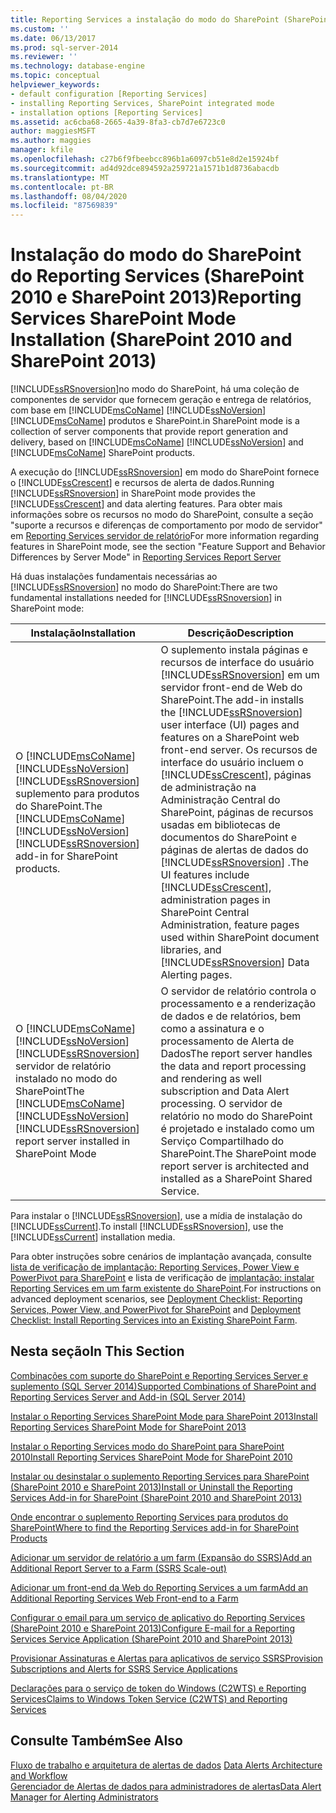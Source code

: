 ```yaml
---
title: Reporting Services a instalação do modo do SharePoint (SharePoint 2010 e SharePoint 2013) | Microsoft Docs
ms.custom: ''
ms.date: 06/13/2017
ms.prod: sql-server-2014
ms.reviewer: ''
ms.technology: database-engine
ms.topic: conceptual
helpviewer_keywords:
- default configuration [Reporting Services]
- installing Reporting Services, SharePoint integrated mode
- installation options [Reporting Services]
ms.assetid: ac6cba68-2665-4a39-8fa3-cb7d7e6723c0
author: maggiesMSFT
ms.author: maggies
manager: kfile
ms.openlocfilehash: c27b6f9fbeebcc896b1a6097cb51e8d2e15924bf
ms.sourcegitcommit: ad4d92dce894592a259721a1571b1d8736abacdb
ms.translationtype: MT
ms.contentlocale: pt-BR
ms.lasthandoff: 08/04/2020
ms.locfileid: "87569839"
---
```

# <a name="reporting-services-sharepoint-mode-installation-sharepoint-2010-and-sharepoint-2013"></a><span data-ttu-id="2a86c-102">Instalação do modo do SharePoint do Reporting Services (SharePoint 2010 e SharePoint 2013)</span><span class="sxs-lookup"><span data-stu-id="2a86c-102">Reporting Services SharePoint Mode Installation (SharePoint 2010 and SharePoint 2013)</span></span>
  [!INCLUDE[ssRSnoversion](../../includes/ssrsnoversion-md.md)]<span data-ttu-id="2a86c-103">no modo do SharePoint, há uma coleção de componentes de servidor que fornecem geração e entrega de relatórios, com base em [!INCLUDE[msCoName](../../includes/msconame-md.md)] [!INCLUDE[ssNoVersion](../../includes/ssnoversion-md.md)] [!INCLUDE[msCoName](../../includes/msconame-md.md)] produtos e SharePoint.</span><span class="sxs-lookup"><span data-stu-id="2a86c-103">in SharePoint mode is a collection of server components that provide report generation and delivery, based on [!INCLUDE[msCoName](../../includes/msconame-md.md)] [!INCLUDE[ssNoVersion](../../includes/ssnoversion-md.md)] and [!INCLUDE[msCoName](../../includes/msconame-md.md)] SharePoint products.</span></span>  
  
 <span data-ttu-id="2a86c-104">A execução do [!INCLUDE[ssRSnoversion](../../includes/ssrsnoversion-md.md)] em modo do SharePoint fornece o [!INCLUDE[ssCrescent](../../includes/sscrescent-md.md)] e recursos de alerta de dados.</span><span class="sxs-lookup"><span data-stu-id="2a86c-104">Running [!INCLUDE[ssRSnoversion](../../includes/ssrsnoversion-md.md)] in SharePoint mode provides the [!INCLUDE[ssCrescent](../../includes/sscrescent-md.md)] and data alerting features.</span></span> <span data-ttu-id="2a86c-105">Para obter mais informações sobre os recursos no modo do SharePoint, consulte a seção "suporte a recursos e diferenças de comportamento por modo de servidor" em [Reporting Services servidor de relatório](../reporting-services-report-server.md)</span><span class="sxs-lookup"><span data-stu-id="2a86c-105">For more information regarding features in SharePoint mode, see the section "Feature Support and Behavior Differences by Server Mode" in [Reporting Services Report Server](../reporting-services-report-server.md)</span></span>  
  
 <span data-ttu-id="2a86c-106">Há duas instalações fundamentais necessárias ao [!INCLUDE[ssRSnoversion](../../includes/ssrsnoversion-md.md)] no modo do SharePoint:</span><span class="sxs-lookup"><span data-stu-id="2a86c-106">There are two fundamental installations needed for [!INCLUDE[ssRSnoversion](../../includes/ssrsnoversion-md.md)] in SharePoint mode:</span></span>  
  
|<span data-ttu-id="2a86c-107">Instalação</span><span class="sxs-lookup"><span data-stu-id="2a86c-107">Installation</span></span>|<span data-ttu-id="2a86c-108">Descrição</span><span class="sxs-lookup"><span data-stu-id="2a86c-108">Description</span></span>|  
|------------------|-----------------|  
|<span data-ttu-id="2a86c-109">O [!INCLUDE[msCoName](../../includes/msconame-md.md)] [!INCLUDE[ssNoVersion](../../includes/ssnoversion-md.md)] [!INCLUDE[ssRSnoversion](../../includes/ssrsnoversion-md.md)] suplemento para produtos do SharePoint.</span><span class="sxs-lookup"><span data-stu-id="2a86c-109">The [!INCLUDE[msCoName](../../includes/msconame-md.md)] [!INCLUDE[ssNoVersion](../../includes/ssnoversion-md.md)] [!INCLUDE[ssRSnoversion](../../includes/ssrsnoversion-md.md)] add-in for SharePoint products.</span></span>|<span data-ttu-id="2a86c-110">O suplemento instala páginas e recursos de interface do usuário [!INCLUDE[ssRSnoversion](../../includes/ssrsnoversion-md.md)] em um servidor front-end de Web do SharePoint.</span><span class="sxs-lookup"><span data-stu-id="2a86c-110">The add-in installs the [!INCLUDE[ssRSnoversion](../../includes/ssrsnoversion-md.md)] user interface (UI) pages and features on a SharePoint web front-end server.</span></span> <span data-ttu-id="2a86c-111">Os recursos de interface do usuário incluem o [!INCLUDE[ssCrescent](../../includes/sscrescent-md.md)], páginas de administração na Administração Central do SharePoint, páginas de recursos usadas em bibliotecas de documentos do SharePoint e páginas de alertas de dados do [!INCLUDE[ssRSnoversion](../../includes/ssrsnoversion-md.md)] .</span><span class="sxs-lookup"><span data-stu-id="2a86c-111">The UI features include [!INCLUDE[ssCrescent](../../includes/sscrescent-md.md)], administration pages in SharePoint Central Administration, feature pages used within SharePoint document libraries, and [!INCLUDE[ssRSnoversion](../../includes/ssrsnoversion-md.md)] Data Alerting pages.</span></span>|  
|<span data-ttu-id="2a86c-112">O [!INCLUDE[msCoName](../../includes/msconame-md.md)] [!INCLUDE[ssNoVersion](../../includes/ssnoversion-md.md)] [!INCLUDE[ssRSnoversion](../../includes/ssrsnoversion-md.md)] servidor de relatório instalado no modo do SharePoint</span><span class="sxs-lookup"><span data-stu-id="2a86c-112">The [!INCLUDE[msCoName](../../includes/msconame-md.md)] [!INCLUDE[ssNoVersion](../../includes/ssnoversion-md.md)] [!INCLUDE[ssRSnoversion](../../includes/ssrsnoversion-md.md)] report server installed in SharePoint Mode</span></span>|<span data-ttu-id="2a86c-113">O servidor de relatório controla o processamento e a renderização de dados e de relatórios, bem como a assinatura e o processamento de Alerta de Dados</span><span class="sxs-lookup"><span data-stu-id="2a86c-113">The report server handles the data and report processing and rendering as well subscription and Data Alert processing.</span></span> <span data-ttu-id="2a86c-114">O servidor de relatório no modo do SharePoint é projetado e instalado como um Serviço Compartilhado do SharePoint.</span><span class="sxs-lookup"><span data-stu-id="2a86c-114">The SharePoint mode report server is architected and installed as a SharePoint Shared Service.</span></span>|  
  
 <span data-ttu-id="2a86c-115">Para instalar o [!INCLUDE[ssRSnoversion](../../includes/ssrsnoversion-md.md)], use a mídia de instalação do [!INCLUDE[ssCurrent](../../includes/sscurrent-md.md)].</span><span class="sxs-lookup"><span data-stu-id="2a86c-115">To install [!INCLUDE[ssRSnoversion](../../includes/ssrsnoversion-md.md)], use the [!INCLUDE[ssCurrent](../../includes/sscurrent-md.md)] installation media.</span></span>  
  
 <span data-ttu-id="2a86c-116">Para obter instruções sobre cenários de implantação avançada, consulte [lista de verificação de implantação: Reporting Services, Power View e PowerPivot para SharePoint](../../sql-server/install/deployment-checklist-reporting-services-power-view-power-pivot-for-sharepoint.md) e lista de verificação de [implantação: instalar Reporting Services em um farm existente do SharePoint](../../sql-server/install/deployment-checklist-install-reporting-services-existing-sharepoint-farm.md).</span><span class="sxs-lookup"><span data-stu-id="2a86c-116">For instructions on advanced deployment scenarios, see [Deployment Checklist: Reporting Services, Power View, and PowerPivot for SharePoint](../../sql-server/install/deployment-checklist-reporting-services-power-view-power-pivot-for-sharepoint.md) and [Deployment Checklist: Install Reporting Services into an Existing SharePoint Farm](../../sql-server/install/deployment-checklist-install-reporting-services-existing-sharepoint-farm.md).</span></span>  
  
## <a name="in-this-section"></a><span data-ttu-id="2a86c-117">Nesta seção</span><span class="sxs-lookup"><span data-stu-id="2a86c-117">In This Section</span></span>  
 [<span data-ttu-id="2a86c-118">Combinações com suporte do SharePoint e Reporting Services Server e suplemento &#40;SQL Server 2014&#41;</span><span class="sxs-lookup"><span data-stu-id="2a86c-118">Supported Combinations of SharePoint and Reporting Services Server and Add-in &#40;SQL Server 2014&#41;</span></span>](supported-combinations-of-sharepoint-and-reporting-services-server.md)  
  
 [<span data-ttu-id="2a86c-119">Instalar o Reporting Services SharePoint Mode para SharePoint 2013</span><span class="sxs-lookup"><span data-stu-id="2a86c-119">Install Reporting Services SharePoint Mode for SharePoint 2013</span></span>](../../sql-server/install/install-reporting-services-sharepoint-mode-for-sharepoint-2013.md)  
  
 [<span data-ttu-id="2a86c-120">Instalar o Reporting Services modo do SharePoint para SharePoint 2010</span><span class="sxs-lookup"><span data-stu-id="2a86c-120">Install Reporting Services SharePoint Mode for SharePoint 2010</span></span>](../../sql-server/install/install-reporting-services-sharepoint-mode-for-sharepoint-2010.md)  
  
 [<span data-ttu-id="2a86c-121">Instalar ou desinstalar o suplemento Reporting Services para SharePoint &#40;SharePoint 2010 e SharePoint 2013&#41;</span><span class="sxs-lookup"><span data-stu-id="2a86c-121">Install or Uninstall the Reporting Services Add-in for SharePoint &#40;SharePoint 2010 and SharePoint 2013&#41;</span></span>](install-or-uninstall-the-reporting-services-add-in-for-sharepoint.md)  
  
 [<span data-ttu-id="2a86c-122">Onde encontrar o suplemento Reporting Services para produtos do SharePoint</span><span class="sxs-lookup"><span data-stu-id="2a86c-122">Where to find the Reporting Services add-in for SharePoint Products</span></span>](where-to-find-the-reporting-services-add-in-for-sharepoint-products.md)  
  
 [<span data-ttu-id="2a86c-123">Adicionar um servidor de relatório a um farm &#40;Expansão do SSRS&#41;</span><span class="sxs-lookup"><span data-stu-id="2a86c-123">Add an Additional Report Server to a Farm &#40;SSRS Scale-out&#41;</span></span>](add-an-additional-report-server-to-a-farm-ssrs-scale-out.md)  
  
 [<span data-ttu-id="2a86c-124">Adicionar um front-end da Web do Reporting Services a um farm</span><span class="sxs-lookup"><span data-stu-id="2a86c-124">Add an Additional Reporting Services Web Front-end to a Farm</span></span>](add-an-additional-reporting-services-web-front-end-to-a-farm.md)  
  
 [<span data-ttu-id="2a86c-125">Configurar o email para um serviço de aplicativo do Reporting Services &#40;SharePoint 2010 e SharePoint 2013&#41;</span><span class="sxs-lookup"><span data-stu-id="2a86c-125">Configure E-mail for a Reporting Services Service Application &#40;SharePoint 2010 and SharePoint 2013&#41;</span></span>](configure-e-mail-for-a-reporting-services-service-application.md)  
  
 [<span data-ttu-id="2a86c-126">Provisionar Assinaturas e Alertas para aplicativos de serviço SSRS</span><span class="sxs-lookup"><span data-stu-id="2a86c-126">Provision Subscriptions and Alerts for SSRS Service Applications</span></span>](provision-subscriptions-and-alerts-for-ssrs-service-applications.md)  
  
 [<span data-ttu-id="2a86c-127">Declarações para o serviço de token do Windows &#40;C2WTS&#41; e Reporting Services</span><span class="sxs-lookup"><span data-stu-id="2a86c-127">Claims to Windows Token Service &#40;C2WTS&#41; and Reporting Services</span></span>](../../sql-server/install/claims-to-windows-token-service-c2wts-and-reporting-services.md)  
  
## <a name="see-also"></a><span data-ttu-id="2a86c-128">Consulte Também</span><span class="sxs-lookup"><span data-stu-id="2a86c-128">See Also</span></span>  
 <span data-ttu-id="2a86c-129">[Fluxo de trabalho e arquitetura de alertas de dados](../reporting-services-data-alerts.md#AlertingWF) </span><span class="sxs-lookup"><span data-stu-id="2a86c-129">[Data Alerts Architecture and Workflow](../reporting-services-data-alerts.md#AlertingWF) </span></span>  
 [<span data-ttu-id="2a86c-130">Gerenciador de Alertas de dados para administradores de alertas</span><span class="sxs-lookup"><span data-stu-id="2a86c-130">Data Alert Manager for Alerting Administrators</span></span>](../data-alert-manager-for-alerting-administrators.md)  
  
  
